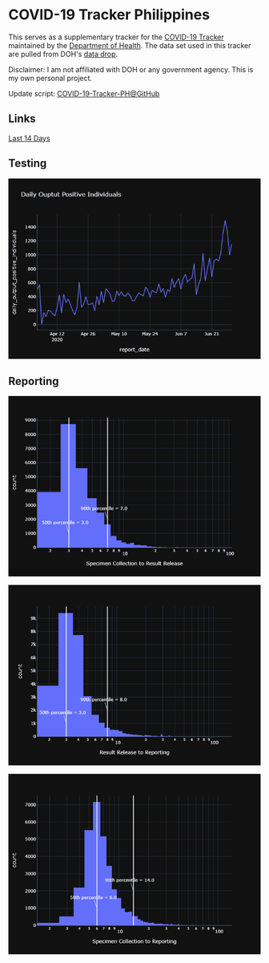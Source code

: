 # COVID-19 Tracker Philippines

This serves as a supplementary tracker for the [COVID-19 Tracker](https://www.doh.gov.ph/covid19tracker) maintained by the [Department of Health](https://www.doh.gov.ph/). The data set used in this tracker are pulled from DOH's [data drop](https://drive.google.com/drive/folders/1ZPPcVU4M7T-dtRyUceb0pMAd8ickYf8o?usp=sharing).

Disclaimer: I am not affiliated with DOH or any government agency. This is my own personal project.

Update script: [COVID-19-Tracker-PH@GitHub](https://github.com/donfiguerres/COVID-19-Tracker-PH)

## Links

[Last 14 Days](Last-14-Days.md)

## Testing
![test_daily_output_positive_individuals](images/test_daily_output_positive_individuals.png)

## Reporting
![SpecimenToRelease](images/SpecimenToRelease.png)

![ReleaseToRepConf](images/ReleaseToRepConf.png)

![SpecimenToRepConf](images/SpecimenToRepConf.png)
